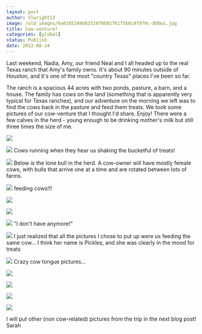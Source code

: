 ```yaml
---
layout: post
author: Slwright13
image: /old_images/6a0105349b8251970b0176175b6c0f970c-800wi.jpg
title: Cow-venture!
categories: [global]
status: Publish
date: 2012-08-24
---
```


Last weekend, Nadia, Amy, our friend Neal and I all headed up to the real Texas ranch that Amy's family owns. It's about 90 minutes outside of Houston, and it's one of the most "country Texas" places I've been so far.

The ranch is a spacious 44 acres with two ponds, pasture, a barn, and a house. The family has cows on the land (something that is apparently very typical for Texas ranches), and our adventure on the morning we left was to find the cows back in the pasture and feed them treats. We took some pictures of our cow-venture that I thought I'd share. Enjoy!
There were a few calves in the herd - young enough to be drinking mother's milk but still three times the size of me.


![](/old_images/caltech_as_it_happens/6a0105349b8251970b0176175b6ad0970c.jpg)


![](/old_images/caltech_as_it_happens/6a0105349b8251970b0177444223da970d.jpg)
Cows running when they hear us shaking the bucketful of treats!


![](/old_images/caltech_as_it_happens/6a0105349b8251970b017744421198970d.jpg)
Below is the lone bull in the herd. A cow-owner will have mostly female cows, with bulls that arrive one at a time and are rotated between lots of farms.


![](/old_images/caltech_as_it_happens/6a0105349b8251970b0177444217b5970d.jpg)
feeding cows!!!


![](/old_images/caltech_as_it_happens/6a0105349b8251970b0176175b78d7970c.jpg)

![](/old_images/caltech_as_it_happens/6a0105349b8251970b0176175b71fd970c.jpg)

![](/old_images/caltech_as_it_happens/6a0105349b8251970b0176175b72f3970c.jpg)
 "I don't have anymore!"


![](/old_images/caltech_as_it_happens/6a0105349b8251970b0176175b7497970c.jpg)
I just realized that all the pictures I chose to put up were us feeding the same cow... I think her name is Pickles, and she was clearly in the mood for treats


![](/old_images/caltech_as_it_happens/6a0105349b8251970b0176175b7a9d970c.jpg)
Crazy cow tongue pictures...


![](/old_images/caltech_as_it_happens/6a0105349b8251970b017744421e7f970d.jpg)

![](/old_images/caltech_as_it_happens/6a0105349b8251970b0177444228d1970d.jpg)

![](/old_images/caltech_as_it_happens/6a0105349b8251970b017c316484d7970b.jpg)

![](/old_images/caltech_as_it_happens/6a0105349b8251970b017c3164869a970b.jpg)

I will put other (non cow-related) pictures from the trip in the next blog post!
Sarah
